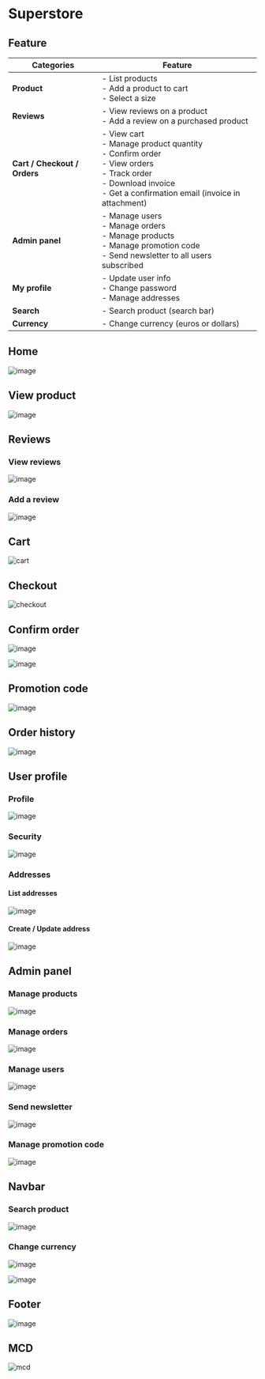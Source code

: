 # Superstore
 
## Feature
| **Categories**              | **Feature**                                                                                   |
|----------------------------|----------------------------------------------------------------------------------------------- |
| **Product**                | - List products<br>- Add a product to cart<br>- Select a size                                  |
| **Reviews**                | - View reviews on a product<br>- Add a review on a purchased product                           |
| **Cart / Checkout / Orders** | - View cart<br>- Manage product quantity<br>- Confirm order<br>- View orders<br>- Track order<br>- Download invoice<br>- Get a confirmation email (invoice in attachment) |
| **Admin panel**            | - Manage users<br>- Manage orders<br>- Manage products<br>- Manage promotion code<br>- Send newsletter to all users subscribed |
| **My profile**             | - Update user info<br>- Change password<br>- Manage addresses                                  |
| **Search**                 | - Search product (search bar)                                                                  |
| **Currency**               | - Change currency (euros or dollars)                                                           |


## Home

![image](https://github.com/user-attachments/assets/f8aae0b6-fa22-476e-9530-386f01702106)


## View product

![image](https://github.com/user-attachments/assets/03186fd6-60f6-4aa4-a779-2ba9eb8602ec)


## Reviews
### View reviews
![image](https://github.com/user-attachments/assets/765b5a10-2c1a-44a8-910a-2e5800c43cfa)

### Add a review

![image](https://github.com/user-attachments/assets/b9f27c19-daad-4c4d-a78e-f479f0c4b6a9)



## Cart

![cart](https://github.com/user-attachments/assets/bd91774b-09bb-4283-b176-df043fc21447)



## Checkout

![checkout](https://github.com/user-attachments/assets/62c8c00b-d006-4a26-bac2-63ca82eecbeb)



## Confirm order

![image](https://github.com/user-attachments/assets/e38c9807-2104-44ea-bf04-852795b5ad77)

![image](https://github.com/user-attachments/assets/8efb2864-3e8a-48da-9fcf-2e993fc8ddf2)


## Promotion code

![image](https://github.com/user-attachments/assets/b2905172-f10f-4c77-bd1d-f46a5220aff0)



## Order history

![image](https://github.com/user-attachments/assets/6696d642-ff76-49ef-aed7-f8852cccb5a5)




## User profile
### Profile

![image](https://github.com/user-attachments/assets/253881f4-80b3-4ece-941f-7b76a7de55a7)


### Security

![image](https://github.com/user-attachments/assets/b45e17cf-7573-4ad9-a726-9ac506a8fde4)


### Addresses
#### List addresses
![image](https://github.com/user-attachments/assets/41139ff8-b107-49c0-ac2e-ba1844938026)


#### Create / Update address

![image](https://github.com/user-attachments/assets/8ac3cc12-0b0d-4d15-96cf-e5ac432636a0)


## Admin panel
### Manage products

![image](https://github.com/user-attachments/assets/54de3b53-17a7-49f4-9a6f-148bb61b0981)


### Manage orders

![image](https://github.com/user-attachments/assets/be96565f-ba94-4f71-9337-579d3c3eac09)


### Manage users

![image](https://github.com/user-attachments/assets/6d9b9b3a-ab58-4f0b-a390-741568832e23)


### Send newsletter

![image](https://github.com/user-attachments/assets/432f4016-d989-4c78-b3d8-e37a6f63e8a6)


### Manage promotion code

![image](https://github.com/user-attachments/assets/6369c9df-3fc8-4ab9-a02e-e7e397e83d89)



## Navbar
### Search product

![image](https://github.com/user-attachments/assets/ff66ac1e-ac6c-43d7-9d46-7ebf4c85ce87)

### Change currency

![image](https://github.com/user-attachments/assets/e9998229-8aaf-4e3f-be46-3cd7cfa68f3b)

![image](https://github.com/user-attachments/assets/5c86c226-7d97-4e57-89ac-0069d353f1a8)



## Footer

![image](https://github.com/user-attachments/assets/e01fbb5a-7a1f-4ec7-8a3a-ec10ed3d2a71)




## MCD
![mcd](https://github.com/user-attachments/assets/15cfb424-0958-4b4d-9d2f-519afce1926f)

